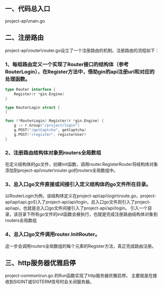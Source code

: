 ## 一、代码总入口
project-api\main.go
## 二、注册路由
project-api\router\router.go设立了一个注册路由的机制，注册路由的流程如下：
### 1、每组路由定义一个实现了Router接口的结构体（参考RouterLogin），在Register方法中，借助gin的api注册url和对应的处理函数。
```go
type Router interface {
	Register(r *gin.Engine)
}
```
```go
type RouterLogin struct {
}

func (*RouterLogin) Register(r *gin.Engine) {
	g := r.Group("/project/login")
	g.POST("/getCaptcha", getCaptcha)
	g.POST("/register", registerUser)
}
```
###  2、注册路由结构体对象到routers全局数组
在定义结构体的go文件，创建init函数，调用router.RegisterRouter将结构体对象添加到project-api\router\router.go的routers全局数组中。
### 3、总入口go文件直接或间接引入定义结构体的go文件所在目录。
以RouterLogin为例，该结构体定义在project-api\api\login\route.go，project-api\api\api.go引入了project-api/api/login，总入口go文件则引入了project-api\api，也就是总入口go文件间接引入了project-api/api/login。
引入一个目录，该目录下所有go文件的init函数会被执行，也就是完成注册路由结构体对象到routers全局数组
### 4、总入口go文件调用router.InitRouter。
这一步会调用routers全局数组的每个元素的Register方法，真正完成路由注册。

## 三、http服务器优雅启停
project-common\run.go 的Run函数实现了http服务器优雅启停。
主要就是在接收到SIGINT或SIGTERM信号时会关闭服务器。